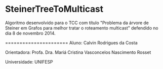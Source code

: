 SteinerTreeToMulticast
======================

Algoritmo desenvolvido para o TCC com título "Problema da árvore de Steiner em Grafos para melhor tratar o roteamento multicast" defendido no dia 8 de novembro  2014.

======================
Aluno: Calvin Rodrigues da Costa

Orientadora: Profa. Dra. Mariá Cristina Vasconcelos Nascimento Rosset

Universidade: UNIFESP
